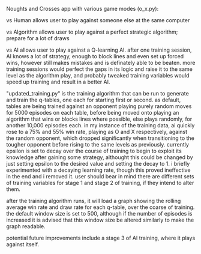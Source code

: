 Noughts and Crosses app with various game modes (o_x.py):

vs Human allows user to play against someone else at the same computer

vs Algorithm allows user to play against a perfect strategic algorithm; prepare for a lot of draws

vs AI allows user to play against a Q-learning AI. after one training session, AI knows a lot of strategy, enough to block lines and even set up forced wins,
however still makes mistakes and is definately able to be beaten. more training sessions would perfect the gaps in its logic and raise it to the same level as
the algorithm play, and probably tweaked training variables would speed up training and result in a better AI.

"updated_training.py" is the training algorithm that can be run to generate and train the q-tables, one each for starting first or second. as default, tables are 
being trained against an opponent playing purely random moves for 5000 episodes on each table, before being moved onto playing an algorithm that wins or blocks 
lines where possible, else plays randomly, for another 10,000 episodes each. in my instance of the training data, ai quickly rose to a 75% and 55% win rate, playing 
as O and X respectively, against the random opponent, which dropped significantly when transitioning to the tougher opponent before rising to the same levels as 
previously. currently epsilon is set to decay over the course of training to begin to exploit its knowledge after gaining some strategy, althought this could be 
changed by just setting epsilon to the desired value and setting the decay to 1. i briefly experimented with a decaying learning rate, though this proved ineffective
in the end and i removed it. user should bear in mind there are different sets of training variables for stage 1 and stage 2 of training, if they intend to alter them.

after the training algorithm runs, it will load a graph showing the rolling average win rate and draw rate for each q-table, over the coarse of training. the default
window size is set to 500, although if the number of episodes is increased it is advised that this window size be altered similarly to make the graph readable.

potential future improvements include a stage 3 of AI training, where it plays against itself.
